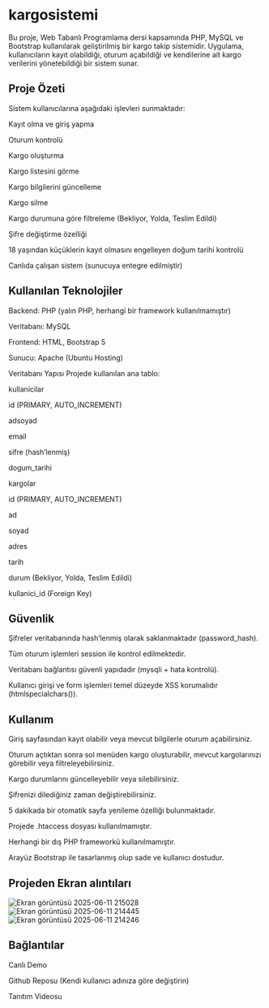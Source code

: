 # kargosistemi
Bu proje, Web Tabanlı Programlama dersi kapsamında PHP, MySQL ve Bootstrap kullanılarak geliştirilmiş bir kargo takip sistemidir. Uygulama, kullanıcıların kayıt olabildiği, oturum açabildiği ve kendilerine ait kargo verilerini yönetebildiği bir sistem sunar.

## Proje Özeti
Sistem kullanıcılarına aşağıdaki işlevleri sunmaktadır:

Kayıt olma ve giriş yapma 

Oturum kontrolü 

Kargo oluşturma 

Kargo listesini görme 

Kargo bilgilerini güncelleme 

Kargo silme 

Kargo durumuna göre filtreleme (Bekliyor, Yolda, Teslim Edildi)

Şifre değiştirme özelliği

18 yaşından küçüklerin kayıt olmasını engelleyen doğum tarihi kontrolü

Canlıda çalışan sistem (sunucuya entegre edilmiştir)

## Kullanılan Teknolojiler
Backend: PHP (yalın PHP, herhangi bir framework kullanılmamıştır)

Veritabanı: MySQL

Frontend: HTML, Bootstrap 5

Sunucu: Apache (Ubuntu Hosting)

Veritabanı Yapısı
Projede kullanılan ana tablo:

kullanicilar

id (PRIMARY, AUTO_INCREMENT)

adsoyad

email

sifre (hash’lenmiş)

dogum_tarihi

kargolar

id (PRIMARY, AUTO_INCREMENT)

ad

soyad

adres

tarih

durum (Bekliyor, Yolda, Teslim Edildi)

kullanici_id (Foreign Key)

## Güvenlik
Şifreler veritabanında hash’lenmiş olarak saklanmaktadır (password_hash).

Tüm oturum işlemleri session ile kontrol edilmektedir.

Veritabanı bağlantısı güvenli yapıdadır (mysqli + hata kontrolü).

Kullanıcı girişi ve form işlemleri temel düzeyde XSS korumalıdır (htmlspecialchars()).





## Kullanım
Giriş sayfasından kayıt olabilir veya mevcut bilgilerle oturum açabilirsiniz.

Oturum açtıktan sonra sol menüden kargo oluşturabilir, mevcut kargolarınızı görebilir veya filtreleyebilirsiniz.

Kargo durumlarını güncelleyebilir veya silebilirsiniz.

Şifrenizi dilediğiniz zaman değiştirebilirsiniz.

5 dakikada bir otomatik sayfa yenileme özelliği bulunmaktadır.

Projede .htaccess dosyası kullanılmamıştır.

Herhangi bir dış PHP frameworkü kullanılmamıştır.

Arayüz Bootstrap ile tasarlanmış olup sade ve kullanıcı dostudur.
## Projeden Ekran alıntıları
![Ekran görüntüsü 2025-06-11 215028](https://github.com/user-attachments/assets/412f23be-9881-4baa-b81e-c0746d0418fc)
![Ekran görüntüsü 2025-06-11 214445](https://github.com/user-attachments/assets/56b93d1b-1686-493d-a97b-e82cc3de6cb6)
![Ekran görüntüsü 2025-06-11 214246](https://github.com/user-attachments/assets/3ff94335-1221-492d-bebe-a7d6d08df279)


 
## Bağlantılar
Canlı Demo 

Github Reposu (Kendi kullanıcı adınıza göre değiştirin)

Tanıtım Videosu

